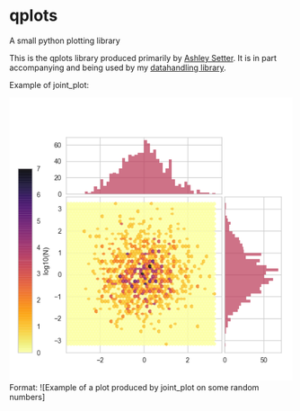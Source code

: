 # qplots
A small python plotting library

This is the qplots library produced primarily by [Ashley Setter](https://github.com/AshleySetter). It is in part accompanying and being used by my [datahandling library](https://github.com/AshleySetter/datahandling).

Example of joint_plot:

![Example joint_plot](Example.png)
Format: ![Example of a plot produced by joint_plot on some random numbers]
